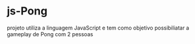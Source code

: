 # js-Pong
projeto utiliza a linguagem JavaScript e tem como objetivo possibiliatar a gameplay de Pong com 2 pessoas
